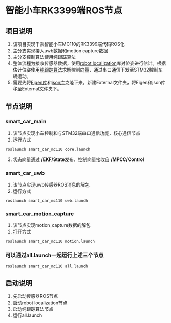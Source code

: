 # 智能小车RK3399端ROS节点
## 项目说明
1. 该项目实现千乘智能小车MC110的RK3399端代码ROS化
2. 主分支实现接入uwb数据和motion capture数据
3. 主分支控制算法使用纯跟踪算法
4. 整体流程为接收传感器数据，使用[robot localization](http://docs.ros.org/en/noetic/api/robot_localization/html/index.html)库对位姿进行估计。根据估计位姿使用[纯跟踪算法](https://github.com/Mrhonor/Pure_Pursuit)求解控制向量，通过串口通信下发至STM32控制车辆运动。
5. 需要先将[Eigen库](https://gitlab.com/libeigen/eigen)和[json库](https://github.com/nlohmann/json)克隆下来。新建External文件夹，将Eigen和json库移至External文件夹下。

## 节点说明
### **smart_car_main** 
1. 该节点实现小车控制和与STM32端串口通信功能，核心通信节点
2. 运行方式
```
roslaunch smart_car_mc110 core.launch
```
3. 状态向量通过 **/EKF/State**发布，控制向量接收自 **/MPCC/Control**

### **smart_car_uwb** 
1. 该节点实现uwb传感器ROS消息的解包
2. 运行方式
```
roslaunch smart_car_mc110 uwb.launch
```

### **smart_car_motion_capture** 
1. 该节点实现motion_capture数据的解包
2. 打开方式
```
roslaunch smart_car_mc110 motion.launch
```

### 可以通过all.launch一起运行上述三个节点
```
roslaunch smart_car_mc110 all.launch
```

## 启动说明
1. 先启动传感器ROS节点
2. 启动robot localization节点
3. 启动纯跟踪算法节点
4. 运行all.launch
